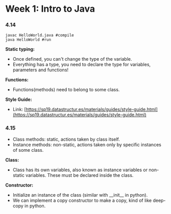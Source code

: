 # Week 1: Intro to Java

### 4.14

```text
javac HelloWorld.java #compile
java HelloWorld #run
```

**Static typing:** 

* Once defined, you can't change the type of the variable.
* Everything has a type, you need to declare the type for variables, parameters and functions!

**Functions:**

* Functions\(methods\) need to belong to some class.

**Style Guide:**

* Link: [https://sp19.datastructur.es/materials/guides/style-guide.html](https://sp19.datastructur.es/materials/guides/style-guide.html)

### 4.15

* Class methods: static, actions taken by class itself.
* Instance methods: non-static, actions taken only by specific instances of some class.

**Class:** 

* Class has its own variables, also known as instance variables or non-static variables. These must be declared inside the class.

**Constructor:**

* Initialize an instance of the class \(similar with \_\_init\_\_ in python\).
* We can implement a copy constructor to make a copy, kind of like deep-copy in python.

